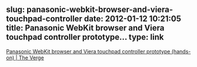 slug: panasonic-webkit-browser-and-viera-touchpad-controller
date: 2012-01-12 10:21:05
title: Panasonic WebKit browser and Viera touchpad controller prototype...
type: link
---

[Panasonic WebKit browser and Viera touchpad controller prototype (hands-on) | The Verge](http://www.theverge.com/2012/1/11/2700106/panasonic-webkit-browser-viera-touchpad-controller-prototype-hands-on)
